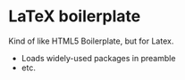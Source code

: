 LaTeX boilerplate
=================

Kind of like HTML5 Boilerplate, but for Latex.

- Loads widely-used packages in preamble
- etc.
